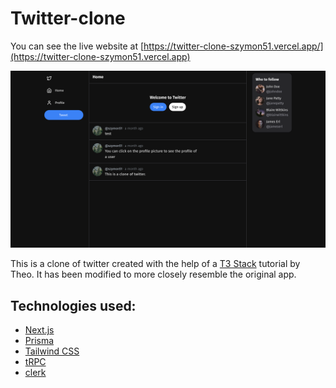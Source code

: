 # Twitter-clone

You can see the live website at [https://twitter-clone-szymon51.vercel.app/](https://twitter-clone-szymon51.vercel.app)

[![screenshot of twitter-clone website](./public/screenshot.png)](https://twitter-clone-szymon51.vercel.app)

This is a clone of twitter created with the help of a [T3 Stack](https://youtu.be/YkOSUVzOAA4) tutorial by Theo. It has been modified to more closely resemble the original app.

## Technologies used:

- [Next.js](https://nextjs.org)
- [Prisma](https://prisma.io)
- [Tailwind CSS](https://tailwindcss.com)
- [tRPC](https://trpc.io)
- [clerk](https://clerk.com/)
